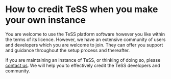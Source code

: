 # How to credit TeSS when you make your own instance

You are welcome to use the TeSS platform software however you like within the terms of its licence. 
However, we have an extensive community of users and developers which you are welcome to join. They can offer you support and guidance throughout the setup process and thereafter.

If you are maintaining an instance of TeSS, or thinking of doing so, please [contact us](https://tess.elixir-europe.org/about/us#contact). We will help you to effectively credit the TeSS developers and community.

